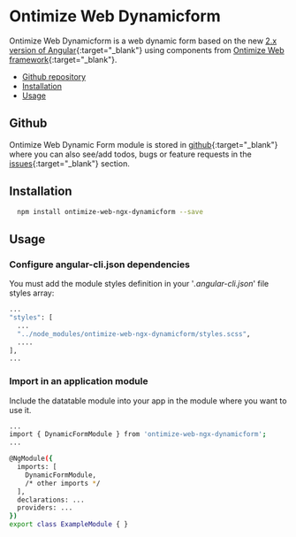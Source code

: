 # Ontimize Web Dynamicform

Ontimize Web Dynamicform is a web dynamic form based on the new [2.x version of Angular](https://angular.io/){:target="_blank"} using components from [Ontimize Web framework](https://github.com/OntimizeWeb/ontimize-web-ngx){:target="_blank"}.

* [Github repository](#github)
* [Installation](#installation)
* [Usage](#usage)

## Github
Ontimize Web Dynamic Form module is stored in [github](https://github.com/OntimizeWeb/ontimize-web-ngx-dynamicform){:target="_blank"} where you can also see/add todos, bugs or feature requests in the [issues](https://github.com/OntimizeWeb/ontimize-web-ngx-dynamicform/issues){:target="_blank"} section.


## Installation

```bash
  npm install ontimize-web-ngx-dynamicform --save
```

## Usage

### Configure angular-cli.json dependencies

You must add the module styles definition in your '*.angular-cli.json*' file styles array:

```bash
...
"styles": [
  ...
  "../node_modules/ontimize-web-ngx-dynamicform/styles.scss",
  ....
],
...
```

### Import in an application module

Include the datatable module into your app in the module where you want to use it.

```bash
...
import { DynamicFormModule } from 'ontimize-web-ngx-dynamicform';
...

@NgModule({
  imports: [
    DynamicFormModule,
    /* other imports */
  ],
  declarations: ...
  providers: ...
})
export class ExampleModule { }
```


